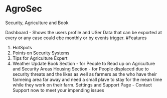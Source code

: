 # AgroSec
Security, Agriculture and Book

Dashboard - Shows the users profile and USer Data that can be exported at every or any case could ebe monthly or by events trigger.
#Features 
1. HotSpots 
2. Points on Security Systems 
3. Tips for Agriculture Expert
4. Weather Update 
Book Section - for People to Read up on Agriculture and Security Areas
Housing Section - for People displaced due to security threats and the likes as well as farmers as the who have their farmeing area far away and need a small plave to stay for the mean time while they work on their farm.
Settings and Support Page - Contact Support now to meet your impending issues 
